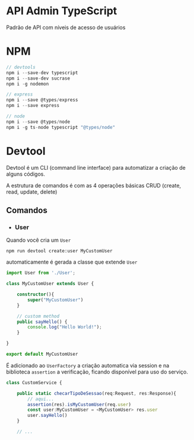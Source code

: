 # API Admin TypeScript

Padrão de API com níveis de acesso de usuários

# NPM

```javascript
// devtools
npm i --save-dev typescript
npm i --save-dev sucrase
npm i -g nodemon

// express
npm i --save @types/express
npm i --save express

// node
npm i --save @types/node
npm i -g ts-node typescript "@types/node"
```

# Devtool

Devtool é um CLI (command line interface) para automatizar a criação de alguns códigos.

A estrutura de comandos é com as 4 operações básicas CRUD (create, read, update, delete) 

## Comandos

- ### User

Quando você cria um `User` 
```
npm run devtool create:user MyCustomUser
```
automaticamente é gerada a classe que extende `User` 

```typescript
import User from './User';

class MyCustomUser extends User {

    constructor(){
        super("MyCustomUser")
    }

    // custom method
    public sayHello() {
        console.log("Hello World!");
    }

}

export default MyCustomUser
```

É adicionado ao `UserFactory` a criação automatica via session e na biblioteca `assertion` a verificação, ficando disponível para uso do serviço.

```typescript
class CustomService {

    public static checarTipoDeSessao(req:Request, res:Response){
        // aqui...
        assertion(res).isMyCustomUser(req.user)
        const user:MyCustomUser = <MyCustomUser> res.user 
        user.sayHello()
    }

    // ...
```

